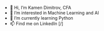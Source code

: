 - 👋 Hi, I’m Kamen Dimitrov, CFA
- 👀 I’m interested in Machine Learning and AI
- 🌱 I’m currently learning Python
- 📫 Find me on LinkedIn [](https://www.linkedin.com/in/kamen-dimitrov-cfa-617b1227)[/]

